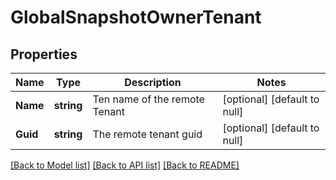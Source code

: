 # GlobalSnapshotOwnerTenant

## Properties
Name | Type | Description | Notes
------------ | ------------- | ------------- | -------------
**Name** | **string** | Ten name of the remote Tenant | [optional] [default to null]
**Guid** | **string** | The remote tenant guid | [optional] [default to null]

[[Back to Model list]](../README.md#documentation-for-models) [[Back to API list]](../README.md#documentation-for-api-endpoints) [[Back to README]](../README.md)


